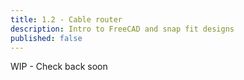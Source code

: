 ```yaml
---
title: 1.2 - Cable router
description: Intro to FreeCAD and snap fit designs
published: false
---
```


WIP - Check back soon